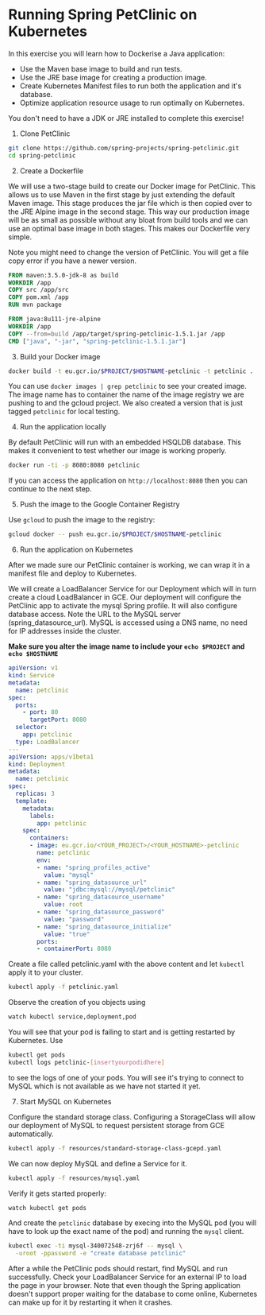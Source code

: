 # Running Spring PetClinic on Kubernetes

In this exercise you will learn how to Dockerise a Java application:
- Use the Maven base image to build and run tests.
- Use the JRE base image for creating a production image.
- Create Kubernetes Manifest files to run both the application and it's database.
- Optimize application resource usage to run optimally on Kubernetes.

You don't need to have a JDK or JRE installed to complete this exercise!

1. Clone PetClinic

```bash
git clone https://github.com/spring-projects/spring-petclinic.git
cd spring-petclinic
```

2. Create a Dockerfile

We will use a two-stage build to create our Docker image for PetClinic. This allows us to use Maven in the first stage
by just extending the default Maven image. This stage produces the jar file which is then copied over to the JRE Alpine
image in the second stage. This way our production image will be as small as possible without any bloat from build tools
and we can use an optimal base image in both stages. This makes our Dockerfile very simple.

Note you might need to change the version of PetClinic. You will get a file copy error if you have a newer version.

```dockerfile
FROM maven:3.5.0-jdk-8 as build
WORKDIR /app
COPY src /app/src
COPY pom.xml /app
RUN mvn package

FROM java:8u111-jre-alpine
WORKDIR /app
COPY --from=build /app/target/spring-petclinic-1.5.1.jar /app
CMD ["java", "-jar", "spring-petclinic-1.5.1.jar"]
```

3. Build your Docker image

```bash
docker build -t eu.gcr.io/$PROJECT/$HOSTNAME-petclinic -t petclinic .
```

You can use `docker images | grep petclinic` to see your created image. The image name has to container the name
of the image registry we are pushing to and the gcloud project. We also created a version that is just tagged
`petclinic` for local testing.

4. Run the application locally 
 
By default PetClinic will run with an embedded HSQLDB database. This makes it convenient to test whether our
image is working properly.

```bash
docker run -ti -p 8080:8080 petclinic
```

If you can access the application on `http://localhost:8080` then you can continue to the next step.

5. Push the image to the Google Container Registry

Use `gcloud` to push the image to the registry:

```bash
gcloud docker -- push eu.gcr.io/$PROJECT/$HOSTNAME-petclinic
```

6. Run the application on Kubernetes

After we made sure our PetClinic container is working, we can wrap it in a manifest file and deploy to Kubernetes.

We will create a LoadBalancer Service for our Deployment which will in turn create a cloud LoadBalancer in GCE. Our
deployment will configure the PetClinic app to activate the mysql Spring profile. It will also configure database
access. Note the URL to the MySQL server (spring_datasource_url). MySQL is accessed using a DNS name, no need for
IP addresses inside the cluster.

**Make sure you alter the image name to include your `echo $PROJECT` and `echo $HOSTNAME`**
 
```yaml
apiVersion: v1
kind: Service
metadata:
  name: petclinic
spec:
  ports:
    - port: 80
      targetPort: 8080
  selector:
    app: petclinic
  type: LoadBalancer
---
apiVersion: apps/v1beta1
kind: Deployment
metadata:
  name: petclinic
spec:
  replicas: 3
  template:
    metadata:
      labels:
        app: petclinic
    spec:
      containers:
      - image: eu.gcr.io/<YOUR_PROJECT>/<YOUR_HOSTNAME>-petclinic
        name: petclinic
        env:
        - name: "spring_profiles_active"
          value: "mysql"
        - name: "spring_datasource_url"
          value: "jdbc:mysql://mysql/petclinic"
        - name: "spring_datasource_username"
          value: root
        - name: "spring_datasource_password"
          value: "password"
        - name: "spring_datasource_initialize"
          value: "true"
        ports:
        - containerPort: 8080
```

Create a file called petclinic.yaml with the above content and let `kubectl` apply it to your cluster.

```bash
kubectl apply -f petclinic.yaml
```

Observe the creation of you objects using 
```bash
watch kubectl service,deployment,pod
```
You will see that your pod is failing to start and is getting restarted by Kubernetes. Use
```bash
kubectl get pods
kubectl logs petclinic-[insertyourpodidhere]
```
to see the logs of one of your pods. You will see it's trying to connect to MySQL which is not available as we have not
started it yet.

7. Start MySQL on Kubernetes

Configure the standard storage class. Configuring a StorageClass will allow our deployment of MySQL to request 
persistent storage from GCE automatically.

```bash
kubectl apply -f resources/standard-storage-class-gcepd.yaml
```

We can now deploy MySQL and define a Service for it.

```bash
kubectl apply -f resources/mysql.yaml
```

Verify it gets started properly:

```bash
watch kubectl get pods
```

And create the `petclinic` database by execing into the MySQL pod (you will have to look up the exact 
name of the pod) and running the `mysql` client. 

```bash
kubectl exec -ti mysql-340072548-zrj6f -- mysql \
  -uroot -ppassword -e "create database petclinic"
```

After a while the PetClinic pods should restart, find MySQL and run successfully. Check your LoadBalancer Service
for an external IP to load the page in your browser. Note that even though the Spring application doesn't support
proper waiting for the database to come online, Kubernetes can make up for it by restarting it when it crashes.
